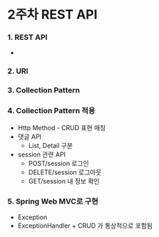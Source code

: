# 2주차 REST API

### 1. REST API

*

### 2. URI



### 3. Collection Pattern

###

### 4. Collection Pattern 적용

* Http Method - CRUD 표현 매칭
* 댓글 API
  * List, Detail 구분
* session 관련 API
  * POST/session 로그인
  * DELETE/session 로그아웃
  * GET/session 내 정보 확인

### 5. Spring Web MVC로 구현

* Exception
* ExceptionHandler + CRUD 가 통상적으로 포함됨

